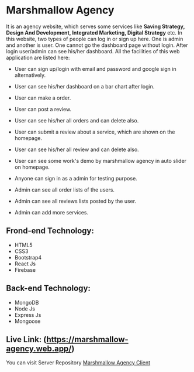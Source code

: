 # Marshmallow Agency

It is an agency website, which serves some services like **Saving Strategy, Design And Development, Integrated Marketing, Digital Strategy** etc.
In this website, two types of people can log in or sign up here. One is admin and another is user. One cannot go the dashboard page without login. After login user/admin can see his/her dashboard.
All the facilities of this web application are listed here:

- User can sign up/login with email and password and google sign in alternatively.
- User can see his/her dashboard on a bar chart after login.
- User can make a order.
- User can post a review.
- User can see his/her all orders and can delete also.
- User can submit a review about a service, which are shown on the homepage.
- User can see his/her all review and can delete also.
- User can see some work's demo by marshmallow agency in auto slider on homepage.

- Anyone can sign in as a admin for testing purpose.
- Admin can see all order lists of the users.
- Admin can see all reviews lists posted by the user.
- Admin can add more services.

## Frond-end Technology: 
- HTML5
- CSS3
- Bootstrap4
- React Js
- Firebase

## Back-end Technology:
- MongoDB
- Node Js
- Express Js
- Mongoose

## Live Link: (https://marshmallow-agency.web.app/)

You can visit Server Repository [Marshmallow Agency Client](https://github.com/Protik111/marshmallow-agency-client)
